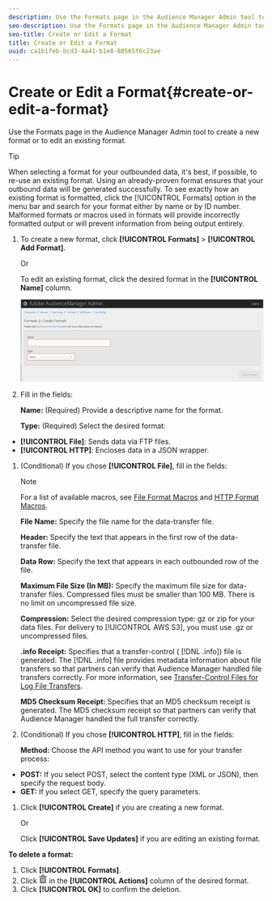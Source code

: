 ```yaml
---
description: Use the Formats page in the Audience Manager Admin tool to create a new format or to edit an existing format.
seo-description: Use the Formats page in the Audience Manager Admin tool to create a new format or to edit an existing format.
seo-title: Create or Edit a Format
title: Create or Edit a Format
uuid: ca1b1feb-bcd3-4a41-b1e8-80565f6c23ae
---
```


# Create or Edit a Format{#create-or-edit-a-format}

Use the Formats page in the Audience Manager Admin tool to create a new format or to edit an existing format.

<!-- 

t_create_format.xml

 -->

>[!TIP]
>
>When selecting a format for your outbounded data, it's best, if possible, to re-use an existing format. Using an already-proven format ensures that your outbound data will be generated successfully. To see exactly how an existing format is formatted, click the [!UICONTROL Formats] option in the menu bar and search for your format either by name or by ID number. Malformed formats or macros used in formats will provide incorrectly formatted output or will prevent information from being output entirely.

1. To create a new format, click **[!UICONTROL Formats]** > **[!UICONTROL Add Format]**.

   Or

   To edit an existing format, click the desired format in the **[!UICONTROL Name]** column.

   ![](assets/create_format.png)

1. Fill in the fields:

   **Name:** (Required) Provide a descriptive name for the format.

   **Type:** (Required) Select the desired format:

* **[!UICONTROL File]**: Sends data via FTP files. 
* **[!UICONTROL HTTP]**: Encloses data in a JSON wrapper.

1. (Conditional) If you chose **[!UICONTROL File]**, fill in the fields:

   >[!NOTE]
   >
   >For a list of available macros, see [File Format Macros](../formats/file-formats.md#concept_A867101505074418A58DE325949E5089) and [HTTP Format Macros](../formats/web-formats.md#reference_C392124A5F3F42E49F8AADDBA601ADFE).

   **File Name:** Specify the file name for the data-transfer file.

   **Header:** Specify the text that appears in the first row of the data-transfer file.

   **Data Row:** Specify the text that appears in each outbounded row of the file.

   **Maximum File Size (In MB):** Specify the maximum file size for data-transfer files. Compressed files must be smaller than 100 MB. There is no limit on uncompressed file size.

   **Compression:** Select the desired compression type: gz or zip for your data files. For delivery to [!UICONTROL AWS S3], you must use .gz or uncompressed files.

   **.info Receipt:** Specifies that a transfer-control ( [!DNL .info]) file is generated. The [!DNL .info] file provides metadata information about file transfers so that partners can verify that Audience Manager handled file transfers correctly. For more information, see [Transfer-Control Files for Log File Transfers](https://marketing.adobe.com/resources/help/en_US/aam/c_s2s_add_transfer_control_files.html).

   **MD5 Checksum Receipt:** Specifies that an MD5 checksum receipt is generated. The MD5 checksum receipt so that partners can verify that Audience Manager handled the full transfer correctly. 
1. (Conditional) If you chose **[!UICONTROL HTTP]**, fill in the fields:

   **Method:** Choose the API method you want to use for your transfer process:

* **POST:** If you select POST, select the content type (XML or JSON), then specify the request body. 
* **GET:** If you select GET, specify the query parameters.

1. Click **[!UICONTROL Create]** if you are creating a new format.

   Or

   Click **[!UICONTROL Save Updates]** if you are editing an existing format. 

**To delete a format:**

1. Click **[!UICONTROL Formats]**. 
1. Click  ![](assets/icon_delete.png) in the **[!UICONTROL Actions]** column of the desired format. 
1. Click **[!UICONTROL OK]** to confirm the deletion.
